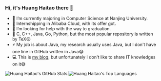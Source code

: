 ### Hi, it's Huang Haitao there 👋
- 🏫 I’m currently majoring in Computer Science at Nanjing University.
- 💼 Internshipping in Alibaba Cloud, with its offer got.
- 🤔 I’m looking for help with the way to graduation.
- 📕 C, C++, Java, Go, Python, but the most popular repository is written by TeX😡
- ⚡ My job is about Java, my research usually uses Java, but I don't have one line in GitHub written in Java😂
- 💻 This is [my blog](https://www.moyufangge.com), but unfortunately I don't like to share IT knowledges on it😅

![Huang Haitao's GitHub Stats](https://github-readme-stats.vercel.app/api?username=huanght1997&show_icons=true)
![Huang Haitao's Top Languages](https://github-readme-stats.vercel.app/api/top-langs/?username=huanght1997&layout=compact)
